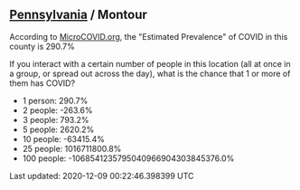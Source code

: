 
## [Pennsylvania](/united-states/pennsylvania) / Montour

According to [MicroCOVID.org](http://microcovid.org),
the "Estimated Prevalence" of COVID in this county is 290.7%

If you interact with a certain number of people in this location
(all at once in a group, or spread out across the day), what is the chance that
1 or more of them has COVID?

- 1 person: 290.7%
- 2 people: -263.6%
- 3 people: 793.2%
- 5 people: 2620.2%
- 10 people: -63415.4%
- 25 people: 1016711800.8%
- 100 people: -1068541235795040966904303845376.0%

Last updated: 2020-12-09 00:22:46.398399 UTC
